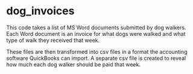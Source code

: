 # dog_invoices

This code takes a list of MS Word documents submitted by dog walkers. Each Word document is an invoice for what dogs were walked and what type of walk they received that week.

These files are then transformed into csv files in a format the accounting software QuickBooks can import.
A separate csv file is created to reveal how much each dog walker should be paid that week.
